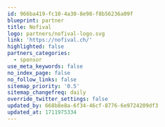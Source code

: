```yaml
---
id: 966ba419-fc10-4a30-8e98-f8b56236a09f
blueprint: partner
title: Nofival
logo: partners/nofival-logo.svg
link: 'https://nofival.ch/'
highlighted: false
partners_categories:
  - sponsor
use_meta_keywords: false
no_index_page: false
no_follow_links: false
sitemap_priority: '0.5'
sitemap_changefreq: daily
override_twitter_settings: false
updated_by: 668b8e8a-6f34-46cf-8776-6e9724209df3
updated_at: 1711975334
---
```

